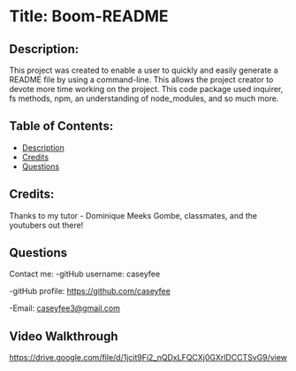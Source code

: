 
# Title: Boom-README

## Description: 
This project was created to enable a user to quickly and easily generate a README file by using a command-line. This allows the project creator to devote more time working on the project. This code package used inquirer, fs methods, npm, an understanding of node_modules, and so much more.

## Table of Contents: 
- [Description](#description) 
- [Credits](#credits) 
- [Questions](#questions) 

## Credits: 
Thanks to my tutor - Dominique Meeks Gombe, classmates, and the youtubers out there!

## Questions
Contact me: 
-gitHub username: caseyfee

-gitHub profile: https://github.com/caseyfee 

-Email: caseyfee3@gmail.com

## Video Walkthrough
https://drive.google.com/file/d/1jcit9Fj2_nQDxLFQCXj0GXrlDCCTSvG9/view

    